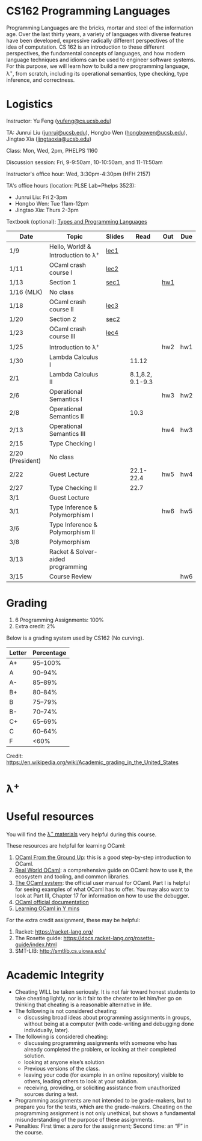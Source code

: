 # CS162 Programming Languages

Programming Languages are the bricks, mortar and steel of the information age. Over the last thirty years, a variety of languages with diverse features have been developed, expressive radically different perspectives of the idea of computation. CS 162 is an introduction to these different perspectives, the fundamental concepts of languages, and how modern language techniques and idioms can be used to engineer software systems. For this purpose, we will learn how to build a new programming language, λ<sup>+</sup>, from scratch, including its operational semantics, type checking, type inference, and correctness.

# Logistics
Instructor: Yu Feng (yufeng@cs.ucsb.edu)

TA: Junrui Liu (junrui@ucsb.edu), Hongbo Wen (hongbowen@ucsb.edu), Jingtao Xia (jingtaoxia@ucsb.edu)

Class: Mon, Wed, 2pm, PHELPS 1160

Discussion session: Fri, 9-9:50am, 10-10:50am, and 11-11:50am

Instructor's office hour: Wed, 3:30pm-4:30pm (HFH 2157)

TA's office hours (location: PLSE Lab=Phelps 3523):
- Junrui Liu: Fri 2-3pm
- Hongbo Wen: Tue 11am-12pm
- Jingtao Xia: Thurs 2-3pm

Textbook (optional): [Types and Programming Languages](https://www.amazon.com/Types-Programming-Languages-MIT-Press/dp/0262162091)

| Date | Topic                                          | Slides | Read | Out | Due |
|------|------------------------------------------------|--------|------|-----|-----|
| 1/9  | Hello, World! & Introduction to λ<sup>+</sup>  | [lec1](lectures/lecture1.pdf) | | | |
| 1/11  | OCaml crash course I                              | [lec2](lectures/lecture2.pdf)  |  | | |
| 1/13 | Section 1 | [sec1](sections/sec01/) | | [hw1](homework/hw1/)
| 1/16 (MLK) | No class                            |  |  | | |
| 1/18 | OCaml crash course II                        | [lec3](lectures/lecture3.pdf) | | | |
| 1/20 | Section 2 | [sec2](sections/sec02/) | | 
| 1/23 | OCaml crash course III                                           | [lec4](lectures/lecture4.pdf)  | | | |
| 1/25 |  Introduction to λ<sup>+</sup>                        |  | | hw2 | hw1 |
| 1/30 | Lambda Calculus I                        |  | 11.12 | | |
| 2/1 | Lambda Calculus II                       |  | 8.1,8.2, 9.1-9.3 | | |
| 2/6  | Operational Semantics I                                      |  | | hw3 | hw2 |
| 2/8  | Operational Semantics II                                |  | 10.3 |  | |
| 2/13  | Operational Semantics III                               |  | | hw4| hw3|
| 2/15 | Type Checking I              |  | | | |
| 2/20 (President) | No class                                            |  | | | |
| 2/22 | Guest Lecture                |  | 22.1-22.4 |hw5 | hw4 |
| 2/27 | Type Checking II               |  | 22.7 | | |
| 3/1 | Guest Lecture                      |  | | |  |
| 3/1  | Type Inference & Polymorphism I            |  | | hw6| hw5|
| 3/6  | Type Inference & Polymorphism II              |  | | | |
| 3/8  | Polymorphism                                       | | | | |
| 3/13 | Racket & Solver-aided programming                                       | | | | |
| 3/15 | Course Review                                             | | | |hw6|
# Grading

1. 6 Programming Assignments: 100%
2. Extra credit: 2%

Below is a grading system used by CS162 (No curving).

| Letter | Percentage |
|--------|------------|
| A+     | 95–100%    |
| A      | 90–94%     |
| A-     | 85–89%     |
| B+     | 80–84%     |
| B      | 75–79%     |
| B-     | 70–74%     |
| C+     | 65–69%     |
| C      | 60–64%     |
| F      | <60%       |

Credit: https://en.wikipedia.org/wiki/Academic_grading_in_the_United_States

# λ<sup>+</sup>


# Useful resources

You will find the [λ<sup>+</sup> materials](lambda-plus.md) very helpful during
this course.

These resources are helpful for learning OCaml:

1. [OCaml From the Ground Up](https://ocamlbook.org/): this is a good
   step-by-step introduction to OCaml.
2. [Real World OCaml](https://dev.realworldocaml.org/guided-tour.html): a
   comprehensive guide on OCaml: how to use it, the ecosystem and tooling, and
   common libraries.
3. [The OCaml system](https://ocaml.org/releases/4.11/htmlman/index.html): the
   official user manual for OCaml. Part I is helpful for seeing examples of what
   OCaml has to offer. You may also want to look at Part III, Chapter 17 for
   information on how to use the debugger.
4. [OCaml official documentation](https://ocaml.org/learn/)
5. [Learning OCaml in Y mins](https://learnxinyminutes.com/docs/ocaml/)

For the extra credit assignment, these may be helpful:
1. Racket: https://racket-lang.org/
2. The Rosette guide: https://docs.racket-lang.org/rosette-guide/index.html
3. SMT-LIB: http://smtlib.cs.uiowa.edu/

# Academic Integrity
- Cheating WILL be taken seriously. It is not fair toward honest students to take cheating lightly, nor is it fair to the cheater to let him/her go on thinking that cheating is a reasonable alternative in life.
- The following is not considered cheating:
   - discussing broad ideas about programming assignments in groups, without being at a computer (with code-writing and debugging done individually, later).
- The following is considered cheating:
   - discussing programming assignments with someone who has already completed the problem, or looking at their completed solution.
   - looking at anyone else’s solution
   - Previous versions of the class.
   - leaving your code (for example in an online repository) visible to others, leading others to look at your solution.
   - receiving, providing, or soliciting assistance from unauthorized sources during a test.
- Programming assignments are not intended to be grade-makers, but to prepare you for the tests, which are the grade-makers. Cheating on the programming assignment is not only unethical, but shows a fundamental misunderstanding of the purpose of these assignments.
- Penalties: First time: a zero for the assignment; Second time: an “F” in the course.

